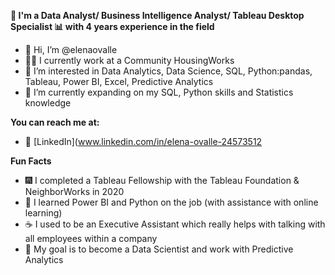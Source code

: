 **🌊 I'm a Data Analyst/ Business Intelligence Analyst/ Tableau Desktop Specialist 📊 with 4 years experience in the field**

- 👋 Hi, I’m @elenaovalle
- 👩‍💼 I currently work at a Community HousingWorks
- 👀 I’m interested in Data Analytics, Data Science, SQL, Python:pandas, Tableau, Power BI, Excel, Predictive Analytics
- 🍎 I’m currently expanding on my SQL, Python skills and Statistics knowledge

**You can reach me at:**
- 🔗 [LinkedIn](www.linkedin.com/in/elena-ovalle-24573512

**Fun Facts**
- 🎆 I completed a Tableau Fellowship with the Tableau Foundation & NeighborWorks in 2020
- 🐍 I learned Power BI and Python on the job (with assistance with online learning)
- ☕ I used to be an Executive Assistant which really helps with talking with all employees within a company
- 🥅  My goal is to become a Data Scientist and work with Predictive Analytics


<!---
elenaovalle/elenaovalle is a ✨ special ✨ repository because its `README.md` (this file) appears on your GitHub profile.
You can click the Preview link to take a look at your changes.
--->
